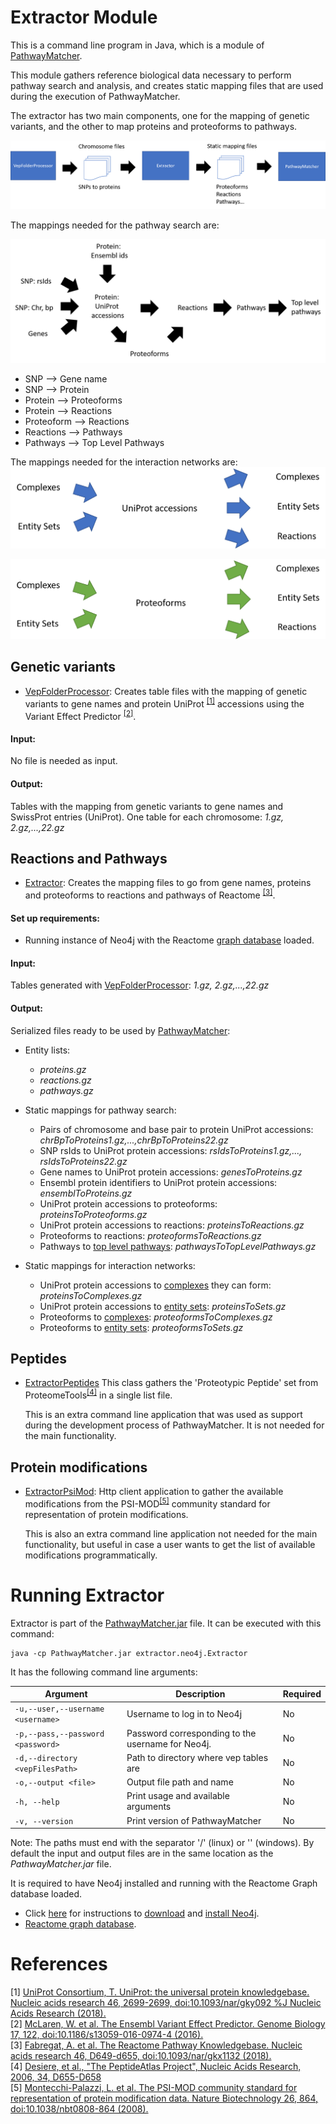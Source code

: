 # Extractor Module

This is a command line program in Java, which is a module of [PathwayMatcher](https://github.com/PathwayAnalysisPlatform/PathwayMatcher).

This module gathers reference biological data necessary to perform pathway search and analysis, 
and creates static mapping files that are used during the execution of PathwayMatcher.

The extractor has two main components, one for the mapping of genetic variants, and the other 
to map proteins and proteoforms to pathways.

![Image of reference data extraction process](https://github.com/PathwayAnalysisPlatform/PathwayMatcher/blob/master/figures/wiki/extraction.png)

The mappings needed for the pathway search are:

![Image of static mappings for pathway search](https://github.com/PathwayAnalysisPlatform/PathwayMatcher/blob/master/figures/wiki/static_mappings_pathway_search.png)
* SNP --> Gene name
* SNP --> Protein
* Protein --> Proteoforms
* Protein --> Reactions
* Proteoform --> Reactions
* Reactions --> Pathways
* Pathways --> Top Level Pathways

The mappings needed for the interaction networks are:
![Image of static mappings for protein interaction networks](https://github.com/PathwayAnalysisPlatform/PathwayMatcher/blob/master/figures/wiki/static_mappings_protein_interaction_networks.png)

![Image of static mappings for proteoform interaction networks](https://github.com/PathwayAnalysisPlatform/PathwayMatcher/blob/master/figures/wiki/static_mappings_proteoform_interaction_networks.png)

## Genetic variants

* [VepFolderProcessor](https://github.com/PathwayAnalysisPlatform/PathwayMatcher/blob/master/src/main/java/extractor/vep/VepFolderProcessor.java): Creates table files with the mapping of genetic variants to gene names and protein UniProt <sup>[\[1\]](#references)</sup> accessions using the Variant Effect Predictor <sup>[\[2\]](#references)</sup>.

#### Input:
No file is needed as input.

#### Output: 
Tables with the mapping from genetic variants to gene names and SwissProt entries (UniProt). One table for each chromosome: _1.gz, 2.gz,...,22.gz_

## Reactions and Pathways
* [Extractor](https://github.com/PathwayAnalysisPlatform/PathwayMatcher/blob/master/src/main/java/extractor/neo4j/Extractor.java): Creates the mapping files to go from gene names, proteins and proteoforms to reactions and pathways of Reactome <sup>[\[3\]](#references)</sup>.

#### Set up requirements:
* Running instance of Neo4j with the Reactome [graph database](https://reactome.org/dev/graph-database) loaded.

#### Input:
Tables generated with [VepFolderProcessor](https://github.com/PathwayAnalysisPlatform/PathwayMatcher/blob/master/src/main/java/extractor/vep/VepFolderProcessor.java): _1.gz, 2.gz,...,22.gz_ 

#### Output:
Serialized files ready to be used by [PathwayMatcher](https://github.com/PathwayAnalysisPlatform/PathwayMatcher):
* Entity lists:
  * _proteins.gz_
  * _reactions.gz_
  * _pathways.gz_
  
* Static mappings for pathway search:  
  * Pairs of chromosome and base pair to protein UniProt accessions: _chrBpToProteins1.gz,...,chrBpToProteins22.gz_
  * SNP rsIds to UniProt protein accessions: _rsIdsToProteins1.gz,..., rsIdsToProteins22.gz_
  * Gene names to UniProt protein accessions: _genesToProteins.gz_
  * Ensembl protein identifiers to UniProt protein accessions: _ensemblToProteins.gz_  
  * UniProt protein accessions to proteoforms: _proteinsToProteoforms.gz_
  * UniProt protein accessions to reactions: _proteinsToReactions.gz_   
  * Proteoforms to reactions: _proteoformsToReactions.gz_   
  * Pathways to [top level pathways](https://reactome.org/content/schema/TopLevelPathway): _pathwaysToTopLevelPathways.gz_
  
* Static mappings for interaction networks:
  * UniProt protein accessions to [complexes](https://reactome.org/content/schema/Complex) they can form: _proteinsToComplexes.gz_
  * UniProt protein accessions to [entity sets](https://reactome.org/content/schema/EntitySet): _proteinsToSets.gz_
  * Proteoforms to [complexes](https://reactome.org/content/schema/Complex): _proteoformsToComplexes.gz_
  * Proteoforms to [entity sets](https://reactome.org/content/schema/EntitySet): _proteoformsToSets.gz_

## Peptides

* [ExtractorPeptides](https://github.com/PathwayAnalysisPlatform/PathwayMatcher/blob/master/src/main/java/extractor/peptides/ExtractorPeptides.java) This class gathers the 'Proteotypic Peptide' set from ProteomeTools<sup>[\[4\]](#references)</sup> in a single list file. 
    
    This is an extra command line application that was used as support during the development 
process of PathwayMatcher. It is not needed for the main functionality.

## Protein modifications 
 
* [ExtractorPsiMod](https://github.com/PathwayAnalysisPlatform/PathwayMatcher/blob/master/src/main/java/extractor/psimod/ExtractorPsiMod.java): Http client application to gather the available modifications
from the PSI-MOD<sup>[\[5\]](#references)</sup> community standard for representation of protein modifications. 

    This is also an extra command line application not needed for the main functionality, but useful 
in case a user wants to get the list of available modifications programmatically.

# Running Extractor

Extractor is part of the [PathwayMatcher.jar](https://github.com/PathwayAnalysisPlatform/PathwayMatcher/releases) file. It can be executed with this command:
~~~~
java -cp PathwayMatcher.jar extractor.neo4j.Extractor
~~~~

It has the following command line arguments: 

| Argument | Description | Required
| --- | --- | -- |
| `-u,--user,--username <username>` | Username to log in to Neo4j | No |
| `-p,--pass,--password <password>` | Password corresponding to the username for Neo4j. | No |
| `-d,--directory <vepFilesPath>`| Path to directory where vep tables are | No |
| `-o,--output <file>` | Output file path and name | No |
| `-h, --help` | Print usage and available arguments | No |
| `-v, --version` | Print version of PathwayMatcher | No |

Note: The paths must end with the separator '/' (linux) or '\' (windows).
By default the input and output files are in the same location as the _PathwayMatcher.jar_ file. 

It is required to have Neo4j installed and running with the Reactome Graph database loaded. 

* Click [here](https://neo4j.com/docs/operations-manual/current/installation/) for instructions to [download](https://neo4j.com/download-center/#panel2-2) and [install Neo4j](https://neo4j.com/docs/operations-manual/current/installation/).
* [Reactome graph database](https://reactome.org/download-data).

 
 # References
 \[1\] [UniProt Consortium, T. UniProt: the universal protein knowledgebase. Nucleic acids research 46, 2699-2699, doi:10.1093/nar/gky092 %J Nucleic Acids Research (2018).
](https://academic.oup.com/nar/article/46/5/2699/4841658) <br>
\[2\] [McLaren, W. et al. The Ensembl Variant Effect Predictor. Genome Biology 17, 122, doi:10.1186/s13059-016-0974-4 (2016).
](https://genomebiology.biomedcentral.com/articles/10.1186/s13059-016-0974-4)<br>
\[3\] [Fabregat, A. et al. The Reactome Pathway Knowledgebase. Nucleic acids research 46, D649-d655, doi:10.1093/nar/gkx1132 (2018).](https://academic-oup-com.pva.uib.no/nar/article/46/D1/D649/4626770)<br>
 \[4\] [Desiere, et al., "The PeptideAtlas Project", Nucleic Acids Research, 2006, 34, D655-D658](http://www.peptideatlas.org/publications/PA_NAR_2006.pdf)<br>
 \[5\] [Montecchi-Palazzi, L. et al. The PSI-MOD community standard for representation of protein modification data. Nature Biotechnology 26, 864, doi:10.1038/nbt0808-864 (2008).
](https://www.nature.com/articles/nbt0808-864)
